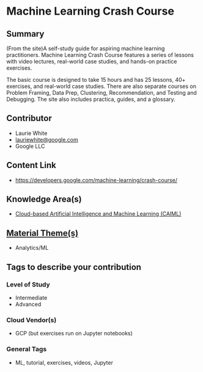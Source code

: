 # Machine Learning Crash Course

## Summary

(From the site)A self-study guide for aspiring machine learning practitioners.
Machine Learning Crash Course features a series of lessons with video lectures, 
real-world case studies, and hands-on practice exercises.

The basic course is designed to take 15 hours and has 25 lessons, 40+ exercises, 
and real-world case studies.  There are also separate courses on Problem Framing, 
Data Prep, Clustering, Recommendation, and Testing and Debugging.  The site also 
includes practica, guides, and a glossary.

## Contributor 

- Laurie White
- lauriewhite@google.com  
- Google LLC

## Content Link

- https://developers.google.com/machine-learning/crash-course/

## Knowledge Area(s)

- [Cloud-based Artificial Intelligence and Machine Learning (CAIML)](/Core/KAs/CAIML.md)

## [Material Theme(s)](/Core/Themes.md) 

- Analytics/ML

## Tags to describe your contribution
### Level of Study


- Intermediate
- Advanced

### Cloud Vendor(s)

- GCP (but exercises run on Jupyter notebooks)

### General Tags

- ML, tutorial, exercises, videos, Jupyter
